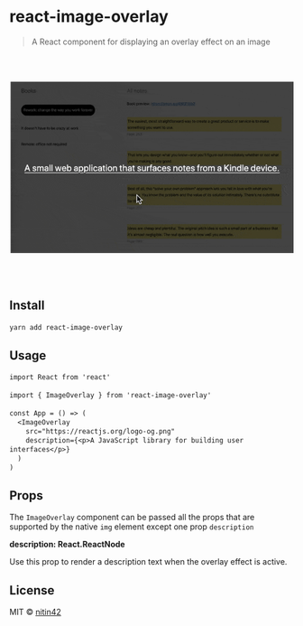 # react-image-overlay

> A React component for displaying an overlay effect on an image

<br/>
<br/>

<p align="center">
  <img src="./example.gif" />
</p>

<br/>
<br/>

## Install

```bash
yarn add react-image-overlay
```

## Usage

```tsx
import React from 'react'

import { ImageOverlay } from 'react-image-overlay'

const App = () => (
  <ImageOverlay
    src="https://reactjs.org/logo-og.png"
    description={<p>A JavaScript library for building user interfaces</p>}
  )
)
```

## Props

The `ImageOverlay` component can be passed all the props that are supported by the native `img` element except one prop `description`

**description: React.ReactNode**

Use this prop to render a description text when the overlay effect is active.

## License

MIT © [nitin42](https://github.com/nitin42)
